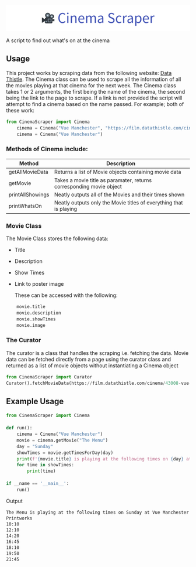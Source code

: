 ![Cinema Scraper](Banner.png)

A script to find out what's on at the cinema
## Usage
This project works by scraping data from the following website: [Data Thistle](https://film.datathistle.com/).
The Cinema class can be used to scrape all the information of all the movies playing at that cinema for the next week.
The Cinema class takes 1 or 2 arguments, the first being the name of the cinema, the second being the link to the page to scrape. If a link is not provided the script will attempt to find a cinema based on the name passed. For example; both of these work:
```Python
from CinemaScraper import Cinema
    cinema = Cinema("Vue Manchester", "https://film.datathistle.com/cinema/43008-vue-manchester-printworks")
    cinema = Cinema("Vue Manchester")
```

### Methods of Cinema include:
| Method           | Description                                                                      |
|------------------|--------------------------------------------------------------------------------- |
| getAllMovieData  | Returns a list of Movie objects containing movie data                            |
| getMovie         | Takes a movie title as paramater, returns corresponding movie object             |
| printAllShowings | Neatly outputs all of the Movies and their times shown                           |
| printWhatsOn     | Neatly outputs only the Movie titles of everything that is playing               |
### Movie Class
The Movie Class stores the following data:
- Title
- Description
- Show Times
- Link to poster image

    These can be accessed with the following:
```python
    movie.title
    movie.description
    movie.showTimes
    movie.image
```
### The Curator
The curator is a class that handles the scraping i.e. fetching the data.
Movie data can be fetched directly from a page using the curator class and returned as a list of movie objects without instantiating a Cinema object
```python
from CinemaScraper import Curator
Curator().fetchMovieData(https://film.datathistle.com/cinema/43008-vue-manchester-printworks")
```
## Example Usage
```python
from CinemaScraper import Cinema

def run():
    cinema = Cinema("Vue Manchester")
    movie = cinema.getMovie("The Menu")
    day = "Sunday"
    showTimes = movie.getTimesForDay(day)
    print(f'{movie.title} is playing at the following times on {day} at {cinema.name}}')
    for time in showTimes:
        print(time)
        
if __name == '__main__':
    run()
```
Output
```
The Menu is playing at the following times on Sunday at Vue Manchester Printworks
10:10
12:10
14:20
16:45
18:10
19:50
21:45
```
